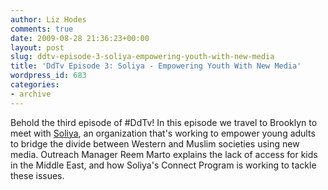 ```yaml
---
author: Liz Hodes
comments: true
date: 2009-08-28 21:36:23+00:00
layout: post
slug: ddtv-episode-3-soliya-empowering-youth-with-new-media
title: 'DdTv Episode 3: Soliya - Empowering Youth With New Media'
wordpress_id: 683
categories:
- archive
---
```




Behold the third episode of #DdTv! In this episode we travel to Brooklyn to meet with [Soliya](http://soliya.net/), an organization that's working to empower young adults to bridge the divide between Western and Muslim societies using new media. Outreach Manager Reem Marto explains the lack of access for kids in the Middle East, and how Soliya's Connect Program is working to tackle these issues.

